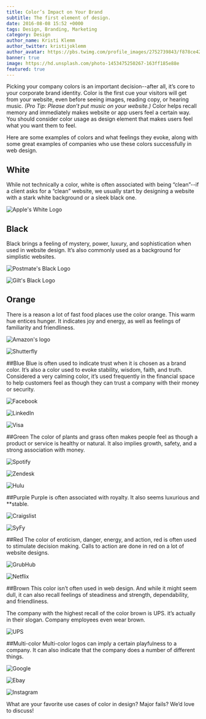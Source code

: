 ```yaml
---
title: Color’s Impact on Your Brand
subtitle: The first element of design.
date: 2016-08-08 15:52 +0000
tags: Design, Branding, Marketing
category: Design
author_name: Kristi Klemm
author_twitter: kristijoklemm
author_avatar: https://pbs.twimg.com/profile_images/2752739843/f878ce42bbeb25aec4c29e24240ae98d.png
banner: true
image: https://hd.unsplash.com/photo-1453475250267-163ff185e88e
featured: true
---
```


Picking your company colors is an important decision--after all, it’s core to your corporate brand identity. Color is the first cue your visitors will get from your website, even before seeing images, reading copy, or hearing music. _(Pro Tip: Please don’t put music on your website.)_ Color helps recall memory and immediately makes website or app users feel a certain way. You should consider color usage as design element that makes users feel what you want them to feel. 

Here are some examples of colors and what feelings they evoke, along with some great examples of companies who use these colors successfully in web design.


## White
While not technically a color, white is often associated with being “clean”--if a client asks for a “clean” website, we usually start by designing a website with a stark white background or a sleek black one.

![Apple's White Logo](https://images-na.ssl-images-amazon.com/images/I/21upJE9hHjL.jpg)

## Black
Black brings a feeling of mystery, power, luxury, and sophistication when used in website design. It’s also commonly used as a background for simplistic websites. 

![Postmate's Black Logo](http://r2.foodlogistics.com/files/base/FL/image/2015/04/16x9/300x300/Postmates_Logo_Black_500x500.553e283cf409f.jpg)

![Gilt's Black Logo](http://www.featuredcustomers.com/media/Company.logo/original_GILT_transparent.png)


## Orange
There is a reason a lot of fast food places use the color orange. This warm hue entices hunger. It indicates joy and energy, as well as feelings of familiarity and friendliness.

![Amazon's logo](http://img.pandawhale.com/aIsLWv-amazon-logo-black-white-orange-jsZn.jpeg)

![Shutterfly](http://www.fashinvest.com/wp-content/uploads/2013/08/Shutterfly-logo.jpg)

##Blue
Blue is often used to indicate trust when it is chosen as a brand color. It’s also a color used to evoke stability, wisdom, faith, and truth. Considered a very calming color, it’s used frequently in the financial space to help customers feel as though they can trust a company with their money or security.

![Facebook](https://www.wired.com/wp-content/uploads/2015/07/facebook_2015_logo-582x202.jpg)

![LinkedIn](https://content.linkedin.com/content/dam/brand/site/img/logo/logo-r.png)

![Visa](https://usa.visa.com/content/dam/VCOM/Brand/logo-footer.png)

##Green
The color of plants and grass often makes people feel as though a product or service is healthy or natural. It also implies growth, safety, and a strong association with money.

![Spotify](http://www.v3.co.uk/IMG/988/336988/new-spotify-logo-370x229.jpeg)

![Zendesk](https://www.nchannel.com/wp-content/uploads/2014/09/zendesk-logo-magento-extension.png)

![Hulu](https://lh3.googleusercontent.com/uiVGLDcDficoHvfAecIBZ_v7bxrrG6y52_BOST6w_4NrKm5zStBScdHhxZHmdyF2y9tt=w300)

##Purple
Purple is often associated with royalty. It also seems luxurious and **stable.

![Craigslist](http://img.opposingviews.com/sites/default/files/featured_image/piece/15/01/craigslistlogo_featured.jpg)

![SyFy](http://cdn.bleedingcool.net/wp-content/uploads/2014/09/syfy-logo-484_0.jpg)

##Red
The color of eroticism, danger, energy, and action, red is often used to stimulate decision making. Calls to action are done in red on a lot of website designs.

![GrubHub](https://research.chicagobooth.edu/~/media/3FD399676BC243D79094B8101BD0F683.jpg)

![Netflix](http://www.davemanuel.com/images/netflix_logo_on_white.jpg)

##Brown
This color isn’t often used in web design. And while it might seem dull, it can also recall feelings of steadiness and strength, dependability, and friendliness.

The company with the highest recall of the color brown is UPS. it’s actually in their slogan. Company employees even wear brown.

![UPS](https://www.seeklogo.net/wp-content/uploads/2015/09/new-ups-logo-vector-download.jpg)

##Multi-color
Multi-color logos can imply a certain playfulness to a company. It can also indicate that the company does a number of different things.

![Google](http://pixelhouse.bg/wp-content/uploads/2015/09/google-nuevo-logo-septiembre-2015-319x247.png)

![Ebay](http://www.adweek.com/files/ebay-logo-new.jpg)

![Instagram](http://www.logotypes101.com/logos/752/46CB6EFDF45D02DF8C1AE688B5806F85/2016_instagram_logo.png)

What are your favorite use cases of color in design? Major fails? We’d love to discuss!
